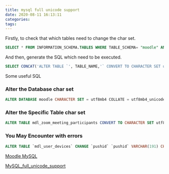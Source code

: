 ```yaml
---
title: mysql full unicode support
date: 2020-08-11 16:13:11
categories:
tags:
---
```

Firstly, to check that which tables need to change the char set.

``` sql
SELECT * FROM INFORMATION_SCHEMA.TABLES WHERE TABLE_SCHEMA= "moodle" AND TABLE_TYPE="BASE TABLE" AND `TABLE_COLLATION` <> "utf8mb4_unicode_ci"
```
And then, generate the SQL which need to be executed.

``` sql
SELECT CONCAT('ALTER TABLE `', TABLE_NAME,'` CONVERT TO CHARACTER SET utf8mb4 COLLATE utf8mb4_unicode_ci;') AS mySQL FROM INFORMATION_SCHEMA.TABLES WHERE TABLE_SCHEMA= "moodle" AND TABLE_TYPE="BASE TABLE" AND `TABLE_COLLATION` <> "utf8mb4_unicode_ci"
```

<!--more-->

Some useful SQL

### Alter the Database char set

``` sql
ALTER DATABASE moodle CHARACTER SET = utf8mb4 COLLATE = utf8mb4_unicode_ci;
```
### Alter the Specific Table char set

``` sql
ALTER TABLE mdl_zoom_meeting_participants CONVERT TO CHARACTER SET utf8mb4 COLLATE utf8mb4_unicode_ci;
```

### You May Encounter with errors

``` sql
ALTER TABLE `mdl_user_devices` CHANGE `pushid` `pushid` VARCHAR(191) CHARACTER SET utf8 COLLATE utf8_unicode_ci NOT NULL DEFAULT '';

```

[Moodle MySQL](https://docs.moodle.org/39/en/MySQL)

[MySQL_full_unicode_support](https://docs.moodle.org/39/en/MySQL_full_unicode_support)



